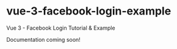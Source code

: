 # vue-3-facebook-login-example

Vue 3 - Facebook Login Tutorial & Example

Documentation coming soon!